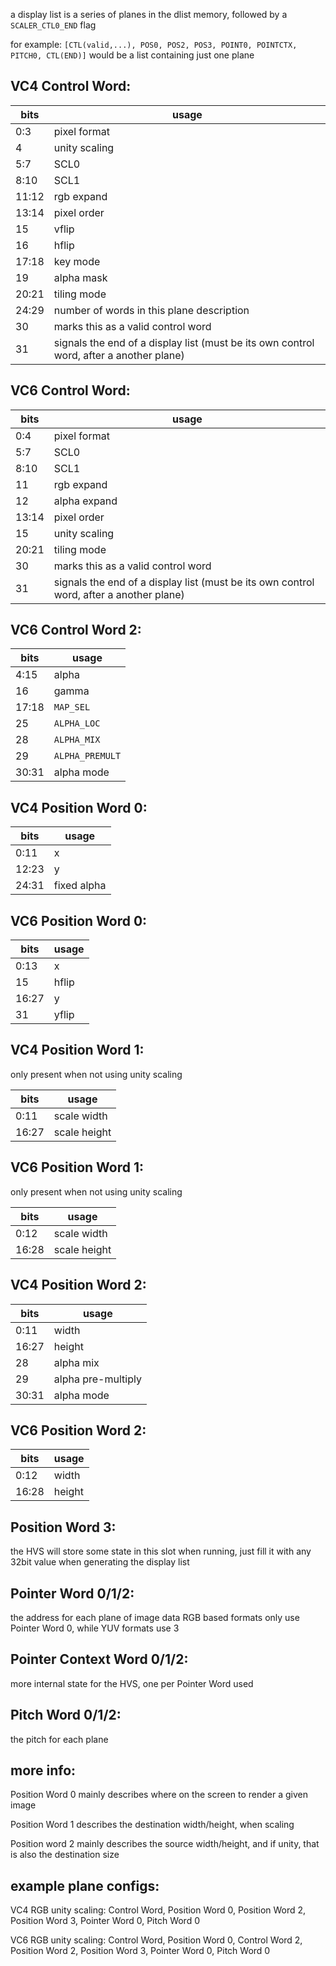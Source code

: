 a display list is a series of planes in the dlist memory, followed by a `SCALER_CTL0_END` flag

for example: `[CTL(valid,...), POS0, POS2, POS3, POINT0, POINTCTX, PITCH0, CTL(END)]` would be a list containing just one plane

## VC4 Control Word:
bits | usage
---- |-----
0:3  | pixel format
4    | unity scaling
5:7  | SCL0
8:10 | SCL1
11:12| rgb expand
13:14| pixel order
15   | vflip
16   | hflip
17:18| key mode
19   | alpha mask
20:21| tiling mode
24:29| number of words in this plane description
30   | marks this as a valid control word
31   | signals the end of a display list (must be its own control word, after a another plane)

## VC6 Control Word:
bits | usage
---- | -----
0:4  | pixel format
5:7  | SCL0
8:10 | SCL1
11   | rgb expand
12   | alpha expand
13:14| pixel order
15   | unity scaling
20:21| tiling mode
30   | marks this as a valid control word
31   | signals the end of a display list (must be its own control word, after a another plane)

## VC6 Control Word 2:
bits | usage
-----|---
4:15 | alpha
16   | gamma
17:18| `MAP_SEL`
25   | `ALPHA_LOC`
28   | `ALPHA_MIX`
29   | `ALPHA_PREMULT`
30:31| alpha mode

## VC4 Position Word 0:
bits | usage
-----|------
0:11 | x
12:23| y
24:31| fixed alpha

## VC6 Position Word 0:
bits | usage
-----|-------
0:13 | x
15   | hflip
16:27| y
31   | yflip

## VC4 Position Word 1:
only present when not using unity scaling

bits | usage
-----|----
0:11 | scale width
16:27| scale height

## VC6 Position Word 1:
only present when not using unity scaling

bits | usage
-----|----
0:12 | scale width
16:28| scale height

## VC4 Position Word 2:
bits | usage
-----|---
0:11 | width
16:27| height
28   | alpha mix
29   | alpha pre-multiply
30:31| alpha mode

## VC6 Position Word 2:
bits | usage
-----|---
0:12 | width
16:28| height

## Position Word 3:
the HVS will store some state in this slot when running, just fill it with any 32bit value when generating the display list

## Pointer Word 0/1/2:
the address for each plane of image data
RGB based formats only use Pointer Word 0, while YUV formats use 3

## Pointer Context Word 0/1/2:
more internal state for the HVS, one per Pointer Word used

## Pitch Word 0/1/2:
the pitch for each plane

## more info:
Position Word 0 mainly describes where on the screen to render a given image

Position Word 1 describes the destination width/height, when scaling

Position word 2 mainly describes the source width/height, and if unity, that is also the destination size

## example plane configs:

VC4 RGB unity scaling:
Control Word, Position Word 0, Position Word 2, Position Word 3, Pointer Word 0, Pitch Word 0

VC6 RGB unity scaling:
Control Word, Position Word 0, Control Word 2, Position Word 2, Position Word 3, Pointer Word 0, Pitch Word 0

